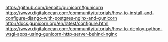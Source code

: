 https://github.com/benoitc/gunicorn#gunicorn
https://www.digitalocean.com/community/tutorials/how-to-install-and-configure-django-with-postgres-nginx-and-gunicorn
http://docs.gunicorn.org/en/latest/configure.html
https://www.digitalocean.com/community/tutorials/how-to-deploy-python-wsgi-apps-using-gunicorn-http-server-behind-nginx

